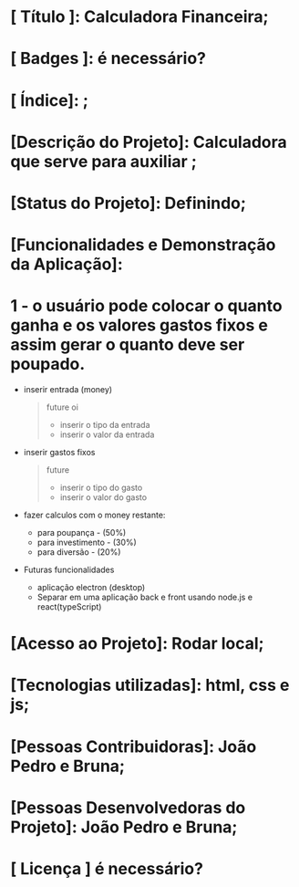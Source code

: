# [ Título ]: Calculadora Financeira;

# [ Badges ]: é necessário?

# [ Índice]: ;

# [Descrição do Projeto]: Calculadora que serve para auxiliar ;

# [Status do Projeto]: Definindo;

# [Funcionalidades e Demonstração da Aplicação]:

# 1 - o usuário pode colocar o quanto ganha e os valores gastos fixos e assim gerar o quanto deve ser poupado.

- inserir entrada (money)
  > future
  > oi
  >
  > - inserir o tipo da entrada
  > - inserir o valor da entrada
- inserir gastos fixos
  > future
  >
  > - inserir o tipo do gasto
  > - inserir o valor do gasto
- fazer calculos com o money restante:

  - para poupança - (50%)
  - para investimento - (30%)
  - para diversão - (20%)

- Futuras funcionalidades
  - aplicação electron (desktop)
  - Separar em uma aplicação back e front usando node.js e react(typeScript)

# [Acesso ao Projeto]: Rodar local;

# [Tecnologias utilizadas]: html, css e js;

# [Pessoas Contribuidoras]: João Pedro e Bruna;

# [Pessoas Desenvolvedoras do Projeto]: João Pedro e Bruna;

# [ Licença ] é necessário?
